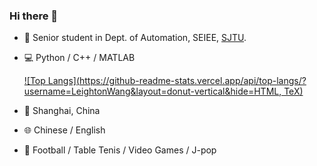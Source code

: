### Hi there 👋

<!--
**LeightonWang/LeightonWang** is a ✨ _special_ ✨ repository because its `README.md` (this file) appears on your GitHub profile.

Here are some ideas to get you started:

- 🔭 I’m a student in Dept. of Automation, SEIEE, SJTU
- 🌱 I’m currently learning machine learning, algorithm design and analysis, computer vision, control theory...
- 📫 You can contact me via wtrwang7@sjtu.edu.cn
- ⚡ Fun fact: ...
-->

- 🔭 Senior student in Dept. of Automation, SEIEE, [SJTU](https://en.sjtu.edu.cn/).
- 💻 Python / C++ / MATLAB
  
  [![Top Langs](https://github-readme-stats.vercel.app/api/top-langs/?username=LeightonWang&layout=donut-vertical&hide=HTML, TeX)](https://github.com/anuraghazra/github-readme-stats)
- 📍 Shanghai, China
- 🌐 Chinese / English
- 🎪 Football / Table Tenis / Video Games / J-pop 
